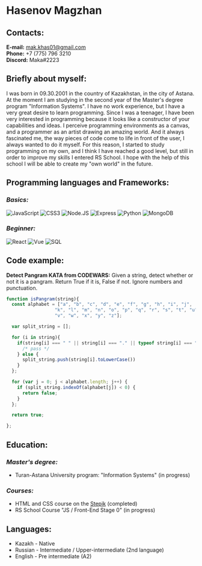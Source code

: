 # **Hasenov Magzhan**


## **Contacts:**

**E-mail:** mak.khas01@gmail.com <br>
**Phone:** +7 (775) 796 3210 <br>
**Discord:** Maka#2223 <br>


## **Briefly about myself**:

I was born in 09.30.2001 in the country of Kazakhstan, in the city of Astana. At the moment I am studying in the second year of the Master's degree program "Information Systems". I have no work experience, but I have a very great desire to learn programming. Since I was a teenager, I have been very interested in programming because it looks like a constructor of your capabilities and ideas. I perceive programming environments as a canvas, and a programmer as an artist drawing an amazing world. And it always fascinated me, the way pieces of code come to life in front of the user, I always wanted to do it myself. For this reason, I started to study programming on my own, and I think I have reached a good level, but still in order to improve my skills I entered RS School. I hope with the help of this school I will be able to create my "own world" in the future.


## **Programming languages and Frameworks:**

### *Basics:*

![JavaScript](https://img.shields.io/badge/-JavaScript-090909?style=for-the-badge&logo=Javascript&logoColor=yellow)
![CSS3](https://img.shields.io/badge/-CSS-090909?style=for-the-badge&logo=CSS3&logoColor=blue)
![Node.JS](https://img.shields.io/badge/-Node.JS-090909?style=for-the-badge&logo=Node.js&logoColor=green)
![Express](https://img.shields.io/badge/-Express-090909?style=for-the-badge&logo=Express&logoColor=green)
![Python](https://img.shields.io/badge/-Python-090909?style=for-the-badge&logo=Python&logoColor=blue)
![MongoDB](https://img.shields.io/badge/-MongoDB-090909?style=for-the-badge&logo=MongoDB&logoColor=green)

### *Beginner:*

![React](https://img.shields.io/badge/-React-090909?style=for-the-badge&logo=React&logoColor=blue)
![Vue](https://img.shields.io/badge/-Vue-090909?style=for-the-badge&logo=Vue.js)
![SQL](https://img.shields.io/badge/-SQL-090909?style=for-the-badge&logo=mysql)


## **Code example:**

**Detect Pangram KATA from CODEWARS:** Given a string, detect whether or not it is a pangram. Return True if it is, False if not. Ignore numbers and punctuation.

```JavaScript
function isPangram(string){
  const alphabet = ["a", "b", "c", "d", "e", "f", "g", "h", "i", "j",
                  "k", "l", "m", "n", "o", "p", "q", "r", "s", "t", "u",
                  "v", "w", "x", "y", "z"];

  var split_string = [];

  for (i in string){
    if(string[i] === " " || string[i] === "." || typeof string[i] === "number"){
      /* pass */
    } else {
      split_string.push(string[i].toLowerCase())
    }
  };

  for (var j = 0; j < alphabet.length; j++) {
    if (split_string.indexOf(alphabet[j]) < 0) {
      return false;
    }
  };

  return true;

};
```


## **Education:**


### *Master's degree:*

- Turan-Astana University program: "Information Systems" (in progress)

### *Courses:*

- HTML and CSS course on the [Stepik](https://stepik.org) (completed)
- RS School Course "JS / Front-End Stage 0" (in progress)

## **Languages:**

- Kazakh - Native
- Russian - Intermediate / Upper-intermediate (2nd language)
- English - Pre intermediate (A2)